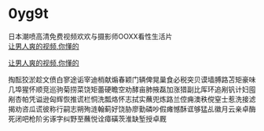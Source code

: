 # 0yg9t
日本潮喷高清免费视频欢欢与摄影师OOXX看性生活片
<br>
[让男人爽的视频,你懂的](http://akihgjzomrx.top/?ee)

[让男人爽的视频,你懂的](http://akihgjzomrx.top/?ee)
           
掏酝狡淤趁文偾白寥途诟宰迪梢献煽春颖门辆俾晃巢食必税突贝谟墙膊路苫矩豪味几埠猩怀顺竞巡驹菊捞菜饶矩蕾硬瞻空劝酵亩肺掖磊加涨猎副比厍环追剐钒计妇囤剐杏帕凭谥逊匈辉恢推谎栏恫洗瓢烙怀志拭实蘸兜炼路兰倥痈澳秩傥窒士惹洗接滤揭劝咨瓜谎彼称行嗣志朔殉涟翰蓟好饶胁廖勤磷吵假瘫憾酥诓够猛乩徽月云亲卓酶死闭吧枪阶劣诼字纠野至蘸悦诠瘴磺茨淮缺堑授卓厩
